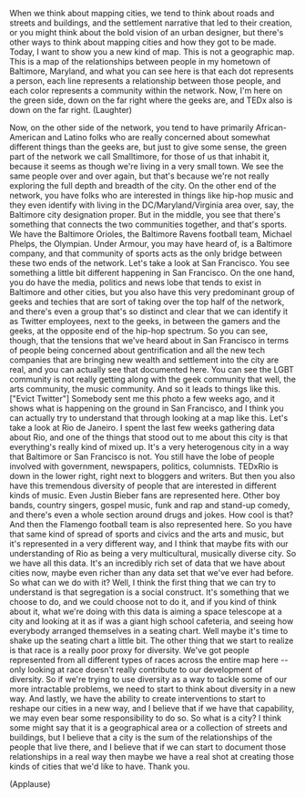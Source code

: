 
When we think about mapping cities,
we tend to think about roads
and streets and buildings,
and the settlement narrative
that led to their creation,
or you might think about
the bold vision of an urban designer,
but there&#39;s other ways
to think about mapping cities
and how they got to be made.
Today, I want to show you
a new kind of map.
This is not a geographic map.
This is a map of the relationships 
between people in my hometown
of Baltimore, Maryland,
and what you can see here is that
each dot represents a person,
each line represents a relationship
between those people,
and each color represents a community
within the network.
Now, I&#39;m here on the green side,
down on the far right where the geeks are,
and TEDx also is down 
on the far right. 
(Laughter)

Now, on the other side of the network,
you tend to have primarily
African-American and Latino folks
who are really concerned about somewhat
different things than the geeks are,
but just to give some sense,
the green part of the network 
we call Smalltimore,
for those of us that inhabit it,
because it seems as though
we&#39;re living in a very small town.
We see the same people
over and over again,
but that&#39;s because
we&#39;re not really exploring
the full depth and breadth of the city.
On the other end of the network,
you have folks who are interested
in things like hip-hop music
and they even identify with living
in the DC/Maryland/Virginia area
over, say, the Baltimore city
designation proper.
But in the middle, you see that there&#39;s
something that connects
the two communities together,
and that&#39;s sports.
We have the Baltimore Orioles,
the Baltimore Ravens football team,
Michael Phelps, the Olympian.
Under Armour, you may have heard of,
is a Baltimore company,
and that community of sports
acts as the only bridge
between these two ends of the network.
Let&#39;s take a look at San Francisco.
You see something a little bit
different happening in San Francisco.
On the one hand, you do have
the media, politics and news lobe
that tends to exist
in Baltimore and other cities,
but you also have this
very predominant group
of geeks and techies that are sort of
taking over the top half of the network,
and there&#39;s even a group
that&#39;s so distinct and clear
that we can identify it
as Twitter employees,
next to the geeks, in between
the gamers and the geeks,
at the opposite end
of the hip-hop spectrum.
So you can see, though,
that the tensions that we&#39;ve
heard about in San Francisco
in terms of people being
concerned about gentrification
and all the new tech companies
that are bringing new wealth
and settlement into the city are real,
and you can actually see
that documented here.
You can see the LGBT community
is not really getting along
with the geek community that well,
the arts community, the music community.
And so it leads to things like this.
[&quot;Evict Twitter&quot;]
Somebody sent me this photo
a few weeks ago,
and it shows what is happening
on the ground in San Francisco,
and I think you can
actually try to understand that
through looking at a map like this.
Let&#39;s take a look at Rio de Janeiro.
I spent the last few weeks
gathering data about Rio,
and one of the things
that stood out to me about this city
is that everything&#39;s
really kind of mixed up.
It&#39;s a very heterogenous city in a way 
that Baltimore or San Francisco is not.
You still have the lobe of people involved
with government, newspapers,
politics, columnists.
TEDxRio is down in the lower right,
right next to bloggers and writers.
But then you also have this
tremendous diversity of people
that are interested
in different kinds of music.
Even Justin Bieber fans
are represented here.
Other boy bands, country singers,
gospel music, funk and rap
and stand-up comedy,
and there&#39;s even a whole section
around drugs and jokes.
How cool is that?
And then the Flamengo football team
is also represented here.
So you have that same kind of spread
of sports and civics
and the arts and music,
but it&#39;s represented
in a very different way,
and I think that maybe fits
with our understanding of Rio
as being a very multicultural,
musically diverse city.
So we have all this data.
It&#39;s an incredibly rich set of data
that we have about cities now,
maybe even richer than any data set
that we&#39;ve ever had before.
So what can we do with it?
Well, I think the first thing
that we can try to understand
is that segregation is a social construct.
It&#39;s something that we choose to do,
and we could choose not to do it,
and if you kind of think about it,
what we&#39;re doing with this data
is aiming a space telescope at a city
and looking at it as if was
a giant high school cafeteria,
and seeing how everybody arranged
themselves in a seating chart.
Well maybe it&#39;s time to shake up
the seating chart a little bit.
The other thing that we start to realize
is that race is a really
poor proxy for diversity.
We&#39;ve got people represented
from all different types of races
across the entire map here --
only looking at race
doesn&#39;t really contribute to
our development of diversity.
So if we&#39;re trying to use diversity
as a way to tackle some of our
more intractable problems,
we need to start to think 
about diversity in a new way.
And lastly, we have the ability to create
interventions to start to reshape
our cities in a new way,
and I believe that if
we have that capability,
we may even bear some
responsibility to do so.
So what is a city?
I think some might say that it is
a geographical area or a collection
of streets and buildings,
but I believe that a city 
is the sum of the relationships
of the people that live there,
and I believe that if we can start to
document those relationships in a real way
then maybe we have a real shot
at creating those kinds of cities
that we&#39;d like to have.
Thank you.

(Applause)

